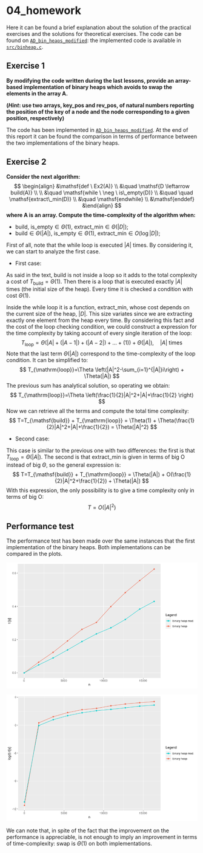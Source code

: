 # 04_homework

Here it can be found a brief explanation about the solution of the practical exercises and the solutions for theoretical exercises. The code can be found on [`AD_bin_heaps_modified`](../../AD_bin_heaps_modified): the implemented code is available in [`src/binheap.c`](../../AD_bin_heaps_modified/src).

## Exercise 1

**By modifying the code written during the last lessons, provide an array-based implementation of binary heaps which avoids to swap the elements in the array $\mathsf{A}$.**

**(*Hint*: use two arrays, $\mathsf{key\_pos}$ and $\mathsf{rev\_pos}$, of natural numbers reporting the position of the key of a node and the node corresponding to a given position, respectively)**

The code has been implemented in [`AD_bin_heaps_modified`](../../AD_bin_heaps_modified). At the end of this report it can be found the comparison in terms of performance between the two implementations of the binary heaps.

## Exercise 2

**Consider the next algorithm:**
$$
\begin{align}
&\mathsf{def \ Ex2(A)} \\
&\quad \mathsf{D \leftarrow build(A)} \\
\\
&\quad \mathsf{while \ \neg \ is\_empty(D)} \\
&\quad \quad \mathsf{extract\_min(D)} \\
&\quad \mathsf{endwhile} \\
&\mathsf{enddef}
&\end{align}
$$
**where $\mathsf{A}$ is an array. Compute the time-complexity of the algorithm when:**

* $\mathsf{build}$, $\mathsf{is\_empty}\in \Theta(1)$, $\mathsf{extract\_min}\in \Theta(|D|)$;
* $\mathsf{build}\in \Theta(|A|)$, $\mathsf{is\_empty}\in \Theta(1)$, $\mathsf{extract\_min}\in O(\log|D|)$;

First of all, note that the while loop is executed $|A|$ times. By considering it, we can start to analyze the first case.

- First case: 

As said in the text, $\mathsf{build}$ is not inside a loop so it adds to the total complexity a cost of $T_{\mathsf{build}}=\Theta(1)$. Then there is a loop that is executed exactly $|A|$ times (the initial size of the heap). Every time it is checked a condition with cost $\Theta(1)$.

Inside the while loop it is a function, $\mathsf{extract\_min}$, whose cost depends on the current size of the heap, $|D|$. This size variates since we are extracting exactly one element from the heap every time. By considering this fact and the cost of the loop checking condition, we could construct a expression for the time complexity by taking account of every single iteration of the loop:
$$
T_{\mathsf{loop}}=\Theta(|A|+(|A-1|)+(|A-2|)+...+(1))+\Theta(|A|), \quad |A| \ \mathrm{times}
$$
Note that the last term $\Theta(|A|)$ correspond to the time-complexity of the loop condition. It can be simplified to:
$$
T_{\mathrm{loop}}=\Theta \left(|A|^2-\sum_{i=1}^{|A|}i\right) + \Theta(|A|)
$$
The previous sum has analytical solution, so operating we obtain:
$$
T_{\mathrm{loop}}=\Theta \left(\frac{1}{2}|A|^2+|A|+\frac{1}{2} \right)
$$
Now we can retrieve all the terms and compute the total time complexity:
$$
T=T_{\mathsf{build}} + T_{\mathrm{loop}} = \Theta(1) + \Theta(\frac{1}{2}|A|^2+|A|+\frac{1}{2}) = \Theta(|A|^2)
$$

- Second case:

This case is similar to the previous one with two differences: the first is that $T_{\mathsf{loop}}=\Theta(|A|)$. The second is that $\mathsf{extract\_min}$ is given in terms of big O instead of big $\Theta$, so the general expression is:
$$
T=T_{\mathsf{build}} + T_{\mathrm{loop}} = \Theta(|A|) + O(\frac{1}{2}|A|^2+\frac{1}{2}) + \Theta(|A|)
$$
With this expression, the only possibility is to give a time complexity only in terms of big O:
$$
T=O(|A|^2)
$$


## Performance test

The performance test has been made over the same instances that the first implementation of the binary heaps. Both implementations can be compared in the plots.

![times](./times.png)

![times_semilog](./times_semilog.png)

We can note that, in spite of the fact that the improvement on the performance is appreciable, is not enough to imply an improvement in terms of time-complexity: $\mathsf{swap}$ is $\Theta(1)$ on both implementations.